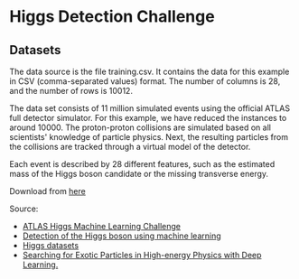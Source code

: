# Higgs Detection Challenge

## Datasets

The data source is the file training.csv. It contains the data for this example in CSV (comma-separated values) format. The number of columns is 28, and the number of rows is 10012.

The data set consists of 11 million simulated events using the official ATLAS full detector simulator. For this example, we have reduced the instances to around 10000. The proton-proton collisions are simulated based on all scientists' knowledge of particle physics. Next, the resulting particles from the collisions are tracked through a virtual model of the detector.

Each event is described by 28 different features, such as the estimated mass of the Higgs boson candidate or the missing transverse energy.

Download from [here](https://drive.google.com/drive/folders/1V10cdxM8Ll30YxuPjqZguZaMhKzv4POY?usp=sharing)

Source:
 - [ATLAS Higgs Machine Learning Challenge](http://opendata.cern.ch/docs/atlas-higgs-machine-learning-challenge)
 - [Detection of the Higgs boson using machine learning](https://www.neuraldesigner.com/learning/examples/higgs)
 - [Higgs datasets](http://archive.ics.uci.edu/ml/datasets/HIGGS)
 - [Searching for Exotic Particles in High-energy Physics with Deep Learning.](https://www.nature.com/articles/ncomms5308)
